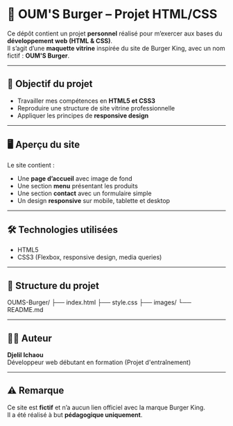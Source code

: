 # 🍔 OUM'S Burger – Projet HTML/CSS

Ce dépôt contient un projet **personnel** réalisé pour m’exercer aux bases du **développement web (HTML & CSS)**.  
Il s’agit d’une **maquette vitrine** inspirée du site de Burger King, avec un nom fictif : **OUM'S Burger**.

---

## 🎯 Objectif du projet

- Travailler mes compétences en **HTML5 et CSS3**
- Reproduire une structure de site vitrine professionnelle
- Appliquer les principes de **responsive design**

---

## 🖥️ Aperçu du site

Le site contient :

- Une **page d’accueil** avec image de fond
- Une section **menu** présentant les produits
- Une section **contact** avec un formulaire simple
- Un design **responsive** sur mobile, tablette et desktop

---

## 🛠️ Technologies utilisées

- HTML5  
- CSS3 (Flexbox, responsive design, media queries)

---

## 📁 Structure du projet

OUMS-Burger/
├── index.html
├── style.css
├── images/
└── README.md


---

## 🙋‍♂️ Auteur

**Djelil Ichaou**  
Développeur web débutant en formation (Projet d'entraînement)

---

## ⚠️ Remarque

Ce site est **fictif** et n’a aucun lien officiel avec la marque Burger King.  
Il a été réalisé à but **pédagogique uniquement**.


